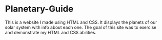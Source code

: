 # Planetary-Guide
This is a website I made using HTML and CSS.
It displays the planets of our solar system with info about each one.
The goal of this site was to exercise and demonstrate my HTML and CSS abilities.
